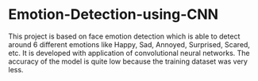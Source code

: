 # Emotion-Detection-using-CNN
This project is based on face emotion detection which is able to detect around 6 different emotions like Happy, Sad, Annoyed, Surprised, Scared, etc. It is developed with application of convolutional neural networks. The accuracy of the model is quite low because the training dataset was very less. 
